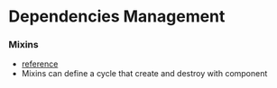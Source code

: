 # Dependencies Management
### Mixins
* [reference](https://facebook.github.io/react/docs/reusable-components.html#mixins)
* Mixins can define a cycle that create and destroy with component